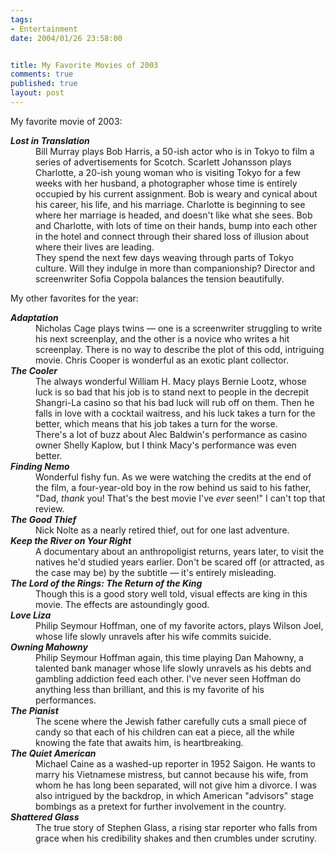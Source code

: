 ```yaml
--- 
tags:
- Entertainment
date: 2004/01/26 23:58:00


title: My Favorite Movies of 2003
comments: true
published: true
layout: post
---
```


My favorite movie of 2003:

<dl> <dt> <strong>
<em>Lost in Translation</em>
</strong> </dt> <dd>Bill Murray plays Bob Harris,     a 50-ish actor     who is in Tokyo to film a series of advertisements for Scotch.     Scarlett Johansson plays Charlotte,     a 20-ish young woman     who is visiting Tokyo for a few weeks     with her husband,     a photographer     whose time is entirely occupied by his current assignment.     Bob is weary and cynical     about his career, his life, and his marriage.     Charlotte is beginning to see where her marriage is headed,     and doesn't like what she sees.     Bob and Charlotte,     with lots of time on their hands,     bump into each other in the hotel     and connect     through their shared loss of illusion     about where their lives are leading. </dd> <dd>     They spend the next few days     weaving through parts of Tokyo culture.     Will they indulge in more than companionship?     Director and screenwriter     Sofia Coppola balances the tension beautifully. </dd> </dl> My other favorites for the year:

<dl> <dt> <strong>
<em>Adaptation</em>
</strong> </dt> <dd>Nicholas Cage plays twins     —     one is a screenwriter struggling to write his next screenplay,     and the other is a novice who writes a hit screenplay.     There is no way to describe the plot of this odd, intriguing movie.     Chris Cooper is wonderful as an exotic plant collector. </dd> <dt> <strong>
<em>The Cooler</em>
</strong> </dt> <dd>The always wonderful William H. Macy     plays Bernie Lootz,     whose luck is so bad     that his job is to stand next to people     in the decrepit Shangri-La casino     so that his bad luck will rub off on them.     Then he falls in love with a cocktail waitress,     and his luck takes a turn for the better,     which means that his job takes a turn for the worse. </dd> <dd>There's a lot of buzz about Alec Baldwin's performance     as casino owner Shelly Kaplow,     but I think Macy's performance was even better. </dd> <dt> <strong>
<em>Finding Nemo</em>
</strong> </dt> <dd>Wonderful fishy fun.     As we were watching the credits at the end of the film,     a four-year-old boy in the row behind us said to his father,     "Dad, <em>thank</em> you!     That's the best movie I've <em>ever</em> seen!"     I can't top that review. </dd> <dt> <strong>
<em>The Good Thief</em>
</strong> </dt> <dd>Nick Nolte as a nearly retired thief,     out for one last adventure. </dd> <dt> <strong>
<em>Keep the River on Your Right</em>
</strong> </dt> <dd>A documentary     about an anthropoligist returns,     years later,     to visit the natives he'd studied years earlier.     Don't be scared off     (or attracted, as the case may be)     by the subtitle     —     it's entirely misleading. </dd> <dt> <strong>
<em>The Lord of the Rings: The Return of the King</em>
</strong> </dt> <dd>Though this is a good story well told,     visual effects are king in this movie.     The effects are astoundingly good. </dd> <dt> <strong>
<em>Love Liza</em>
</strong> </dt> <dd>Philip Seymour Hoffman,     one of my favorite actors,     plays Wilson Joel,     whose life slowly unravels     after his wife commits suicide. </dd> <dt> <strong>
<em>Owning Mahowny</em>
</strong> </dt> <dd>Philip Seymour Hoffman again,     this time playing Dan Mahowny,     a talented bank manager     whose life slowly unravels     as his debts and gambling addiction feed each other.     I've never seen Hoffman do anything less than brilliant,     and this is my favorite of his performances. </dd> <dt> <strong>
<em>The Pianist</em>
</strong> </dt> <dd>The scene where the Jewish father     carefully cuts a small piece of candy     so that each of his children can eat a piece,     all the while knowing the fate that awaits him,     is heartbreaking. </dd> <dt> <strong>
<em>The Quiet American</em>
</strong> </dt> <dd>Michael Caine     as a washed-up reporter     in 1952 Saigon.     He wants to marry his Vietnamese mistress,     but cannot because his wife,     from whom he has long been separated,     will not give him a divorce.     I was also intrigued by the backdrop,     in which American "advisors"     stage bombings     as a pretext for further involvement in the country. </dd> <dt> <strong>
<em>Shattered Glass</em>
</strong> </dt> <dd>The true story of Stephen Glass,     a rising star reporter     who falls from grace     when his credibility shakes     and then crumbles     under scrutiny. </dd> </dl>

